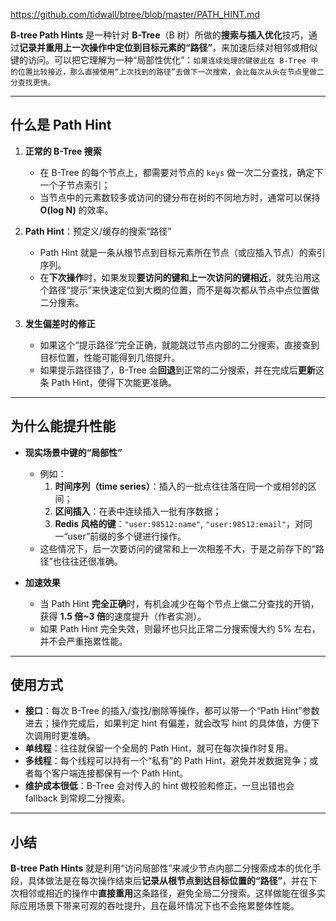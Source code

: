 https://github.com/tidwall/btree/blob/master/PATH_HINT.md

**B-tree Path Hints** 是一种针对 **B-Tree**（B 树）所做的**搜索与插入优化**技巧，通过**记录并重用上一次操作中定位到目标元素的“路径”**，来加速后续对相邻或相似键的访问。可以把它理解为一种“局部性优化”：`如果连续处理的键彼此在 B-Tree 中的位置比较接近，那么直接使用“上次找到的路径”去做下一次搜索，会比每次从头在节点里做二分查找更快。`

---

## 什么是 Path Hint

1. **正常的 B-Tree 搜索**

   - 在 B-Tree 的每个节点上，都需要对节点的 `keys` 做一次二分查找，确定下一个子节点索引；
   - 当节点中的元素数较多或访问的键分布在树的不同地方时，通常可以保持 **O(log N)** 的效率。

2. **Path Hint**：预定义/缓存的搜索“路径”

   - Path Hint 就是一条从根节点到目标元素所在节点（或应插入节点）的索引序列。
   - 在**下次操作**时，如果发现**要访问的键和上一次访问的键相近**，就先沿用这个路径“提示”来快速定位到大概的位置，而不是每次都从节点中点位置做二分搜索。

3. **发生偏差时的修正**
   - 如果这个“提示路径”完全正确，就能跳过节点内部的二分搜索，直接查到目标位置，性能可能得到几倍提升。
   - 如果提示路径错了，B-Tree 会**回退**到正常的二分搜索，并在完成后**更新**这条 Path Hint，使得下次能更准确。

---

## 为什么能提升性能

- **现实场景中键的“局部性”**

  - 例如：
    1. **时间序列（time series）**：插入的一批点往往落在同一个或相邻的区间；
    2. **区间插入**：在表中连续插入一批有序数据；
    3. **Redis 风格的键**：`"user:98512:name"`, `"user:98512:email"`，对同一“user”前缀的多个键进行操作。
  - 这些情况下，后一次要访问的键常和上一次相差不大，于是之前存下的“路径”也往往还很准确。

- **加速效果**
  - 当 Path Hint **完全正确**时，有机会减少在每个节点上做二分查找的开销，获得 **1.5 倍~3 倍**的速度提升（作者实测）。
  - 如果 Path Hint 完全失效，则最坏也只比正常二分搜索慢大约 5% 左右，并不会严重拖累性能。

---

## 使用方式

- **接口**：每次 B-Tree 的插入/查找/删除等操作，都可以带一个“Path Hint”参数进去；操作完成后，如果判定 hint 有偏差，就会改写 hint 的具体值，方便下次调用时更准确。
- **单线程**：往往就保留一个全局的 Path Hint，就可在每次操作时复用。
- **多线程**：每个线程可以持有一个“私有”的 Path Hint，避免并发数据竞争；或者每个客户端连接都保有一个 Path Hint。
- **维护成本很低**：B-Tree 会对传入的 hint 做校验和修正，一旦出错也会 fallback 到常规二分搜索。

---

## 小结

**B-tree Path Hints** 就是利用“访问局部性”来减少节点内部二分搜索成本的优化手段，具体做法是在每次操作结束后**记录从根节点到达目标位置的“路径”**，并在下次相邻或相近的操作中**直接重用**这条路径，避免全局二分搜索。这样做能在很多实际应用场景下带来可观的吞吐提升，且在最坏情况下也不会拖累整体性能。
